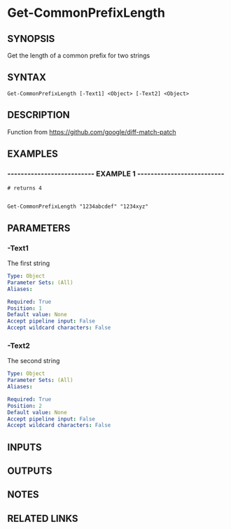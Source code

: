 # Get-CommonPrefixLength

## SYNOPSIS
Get the length of a common prefix for two strings

## SYNTAX

```
Get-CommonPrefixLength [-Text1] <Object> [-Text2] <Object>
```

## DESCRIPTION
Function from https://github.com/google/diff-match-patch

## EXAMPLES

### -------------------------- EXAMPLE 1 --------------------------
```
# returns 4


Get-CommonPrefixLength "1234abcdef" "1234xyz"
```
## PARAMETERS

### -Text1
The first string

```yaml
Type: Object
Parameter Sets: (All)
Aliases: 

Required: True
Position: 1
Default value: None
Accept pipeline input: False
Accept wildcard characters: False
```

### -Text2
The second string

```yaml
Type: Object
Parameter Sets: (All)
Aliases: 

Required: True
Position: 2
Default value: None
Accept pipeline input: False
Accept wildcard characters: False
```

## INPUTS

## OUTPUTS

## NOTES

## RELATED LINKS


